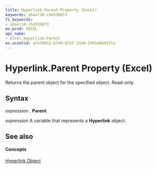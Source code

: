 ```yaml
---
title: Hyperlink.Parent Property (Excel)
keywords: vbaxl10.chm536073
f1_keywords:
- vbaxl10.chm536073
ms.prod: EXCEL
api_name:
- Excel.Hyperlink.Parent
ms.assetid: afe70012-67d4-872f-23e8-230148695f1a
---
```



# Hyperlink.Parent Property (Excel)

Returns the parent object for the specified object. Read-only.


## Syntax

 _expression_ . **Parent**

 _expression_ A variable that represents a **Hyperlink** object.


## See also


#### Concepts


[Hyperlink Object](hyperlink-object-excel.md)

